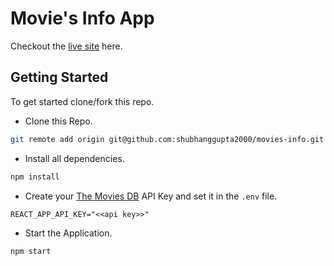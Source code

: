 # Movie's Info App

Checkout the [live site](https://fazevennom-movies-info.netlify.app/) here.


## Getting Started

To get started clone/fork this repo.

- Clone this Repo.

```bash
git remote add origin git@github.com:shubhanggupta2000/movies-info.git
```

- Install all dependencies.

```bash
npm install
```

- Create your [The Movies DB](https://www.themoviedb.org/) API Key and set it in the `.env` file.

```env
REACT_APP_API_KEY="<<api key>>"
```

- Start the Application.

```bash
npm start
```
